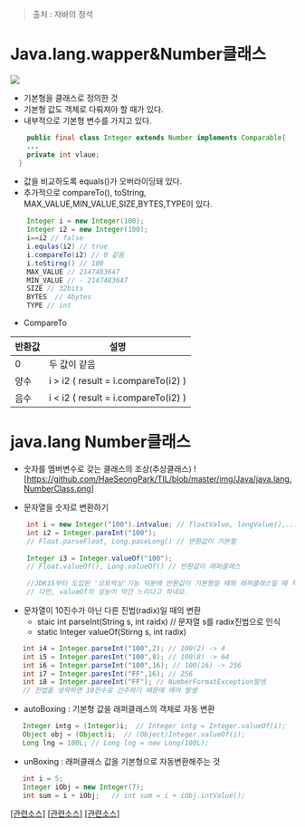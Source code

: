 > 출처 : 자바의 정석


# Java.lang.wapper&Number클래스
![](https://github.com/HaeSeongPark/TIL/blob/master/img/Java/java.lang.wrapper.png)

* 기본형을 클래스로 정의한 것
* 기본형 값도 객체로 다뤄져야 할 때가 있다.
* 내부적으로 기본형 변수를 가지고 있다.
```java
	public final class Integer extends Number implements Comparable{
    ...
    private int vlaue;
  }
```
* 값을 비교하도록 equals()가 오버라이딩돼 있다.
* 추가적으로 compareTo(), toString, MAX_VALUE,MIN_VALUE,SIZE,BYTES,TYPE이 있다.
```java
	Integer i = new Integer(100);
    Integer i2 = new Integer(100);
    i==i2 // false
    i.equlas(i2) // true
    i.compareTo(i2) // 0 같음
    i.toStirng() // 100
    MAX_VALUE // 2147483647
    MIN_VALUE // - 2147483647
    SIZE // 32bits
    BYTES  // 4bytes
    TYPE // int
```
* CompareTo
 
반환값 | 설명
------------ | -------------
0 | 두 값이 같음
양수 | i > i2  ( result = i.compareTo(i2) )
음수 | i < i2 ( result = i.compareTo(i2) )

# java.lang Number클래스
* 숫자를 멤버변수로 갖는 클래스의 조상(추상클래스)
![https://github.com/HaeSeongPark/TIL/blob/master/img/Java/java.lang.NumberClass.png]

* 문자열을 숫자로 변환하기
```java
	int i = new Integer("100").intvalue; // floatValue, longValue(),...
    int i2 = Integer.pareInt("100");
    // Float.parseFloat, Long.paseLong() // 반환값이 기본형
    
    Integer i3 = Integer.valueOf("100");
    // Float.valueOf(), Long.valueOf() // 반환값이 래퍼클래스
    
    //JDK15부터 도입된 '오토박싱'기능 덕분에 반환값이 기본형일 때와 래퍼클래스일 때 차이가 없다.
    // 다만, valueOf의 성능이 약간 느리다고 하네요.
```
* 문자열이 10진수가 아닌 다른 진법(radix)일 때의 변환
  - staic int parseInt(String s, int raidx) // 문자열 s를 radix진법으로 인식
  - static Integer valueOf(Stirng s, int radix)
 ```java
 	int i4 = Integer.parseInt("100",2); // 100(2) -> 4
    int i5 = Integer.paresInt("100",8); // 100(8) -> 64
    int i6 = Integer.parseInt("100",16); // 100(16) -> 256
    int i7 = Integer.paresInt("FF",16); // 256
    int i8 = Integer.pareeInt("FF"); // NumberFormatException발생
    // 진법을 생략하면 10진수로 간주하기 때문에 에러 발생
 ```
 
 * autoBoxing : 기본형 값을 래퍼클래스의 객체로 자동 변환
 ```java
 	Integer intg = (Integer)i;  // Integer intg = Integer.valueOf(i);
    Object obj = (Object)i;  // (Object)Integer.valueOf(i);
    Long lng = 100L; // Long lng = new Long(100L);
 ```
 
 * unBoxing : 래퍼클래스 값을 기본형으로 자동변환해주는 것
 ```java
 	int i = 5;
    Integer iObj = new Integer(7);
    int sum = i + iObj;   // int sum = i + iObj.intValue();
 ```
 [[관련소스]](https://github.com/HaeSeongPark/TIL/blob/master/JavaStudy2/JavaStudySource2/src/ch9_lang/WrapperEx1.java)
  [[관련소스]](https://github.com/HaeSeongPark/TIL/blob/master/JavaStudy2/JavaStudySource2/src/ch9_lang/WrapperEx2.java)
   [[관련소스]](https://github.com/HaeSeongPark/TIL/blob/master/JavaStudy2/JavaStudySource2/src/ch9_lang/WrapperEx3.java)
